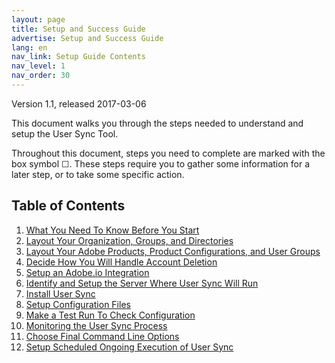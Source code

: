 ```yaml
---
layout: page
title: Setup and Success Guide
advertise: Setup and Success Guide
lang: en
nav_link: Setup Guide Contents
nav_level: 1
nav_order: 30
---
```


Version 1.1, released 2017-03-06

This document walks you through the steps needed to understand
and setup the User Sync Tool.

Throughout this document, steps you need to complete are
marked with the box symbol &#9744;.  These steps require you to gather
some information for a later step, or to take some specific
action.

## Table of Contents

1. [What You Need To Know Before You Start](before_you_start.md)
2. [Layout Your Organization, Groups, and Directories](layout_orgs.md)
3. [Layout Your Adobe Products, Product Configurations, and User Groups](layout_products.md)
4. [Decide How You Will Handle Account Deletion](decide_deletion_policy.md)
5. [Setup an Adobe.io Integration](setup_adobeio.md)
6. [Identify and Setup the Server Where User Sync Will Run](identify_server.md)
7. [Install User Sync](install_sync.md)
8. [Setup Configuration Files](setup_config_files.md)
9. [Make a Test Run To Check Configuration](test_run.md)
10. [Monitoring the User Sync Process](monitoring.md)
11. [Choose Final Command Line Options](command_line_options.md)
12. [Setup Scheduled Ongoing Execution of User Sync](scheduling.md)

